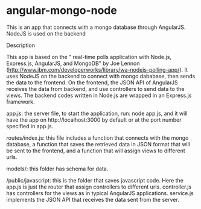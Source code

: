 # angular-mongo-node
This is an app that connects with a mongo database through AngularJS. NodeJS is used on the backend


Description

This app is based on the " real-time polls application with Node.js, Express.js, AngularJS, and MongoDB" by Joe Lennon  (http://www.ibm.com/developerworks/library/wa-nodejs-polling-app/).
It uses NodeJS on the backend to connect with mongo dababase, then sends the data to the frontend. On the frontend, the JSON API of AngularJS receives the data
from backend, and use controllers to send data to the views. The backend codes written in Node.js are wrapped in an Express.js framework.

app.js: the server file, to start the application, run: node app.js, and it will have the app on http://localhost:3000 by default or at the port number specified in app.js.

routes/index.js: this file includes a function that connects with the mongo database, a function that saves the retrieved data in JSON format that will be sent to the frontend, and a function that will assign views to different urls.

models/: this folder has schema for data.

/public/javascript: this is the folder that saves javascript code. Here the app.js is just the router that assign controllers to different urls. controller.js has controllers for the views as in typical AngularJS applications. service.js implements the JSON API that receives the data sent from the server.


